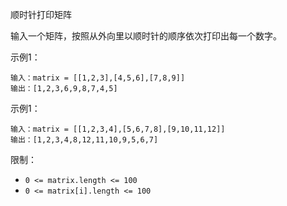 顺时针打印矩阵

输入一个矩阵，按照从外向里以顺时针的顺序依次打印出每一个数字。

示例1：
```
输入：matrix = [[1,2,3],[4,5,6],[7,8,9]]
输出：[1,2,3,6,9,8,7,4,5]
```

示例1：
```
输入：matrix = [[1,2,3,4],[5,6,7,8],[9,10,11,12]]
输出：[1,2,3,4,8,12,11,10,9,5,6,7]
```


限制：

- `0 <= matrix.length <= 100`
- `0 <= matrix[i].length <= 100`
